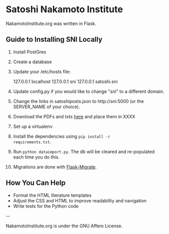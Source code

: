 Satoshi Nakamoto Institute
===========

NakamotoInstitute.org was written in Flask. 


## Guide to Installing SNI Locally

1. Install PostGres

2. Create a database

3. Update your /etc/hosts file:

    127.0.0.1     localhost
    127.0.0.1     sni
    127.0.0.1     satoshi.sni

3. Update config.py if you would like to change "sni" to a different domain.

4. Change the links in satoshiposts.json to http://sni:5000 (or the SERVER_NAME of your choice).

5. Download the PDFs and txts [here](http://nakamotoinstitute.org/static/docs/sni-docs.zip) and place them in XXXX

6. Set up a virtualenv 

8. Install the dependencies using <code>pip install -r requirements.txt</code>.

9. Run <code>python dataimport.py</code>. The db will be cleared and re-populated each time you do this.

10. Migrations are done with [Flask-Migrate](http://flask-migrate.readthedocs.org/en/latest/).




## How You Can Help

* Format the HTML literature templates
* Adjust the CSS and HTML to improve readability and navigation
* Write tests for the Python code

--

NakamotoInstitute.org is under the GNU Affero License.